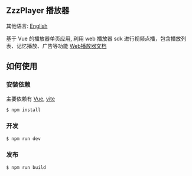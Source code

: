 ## ZzzPlayer 播放器

其他语言: [English](https://github.com/aliyunvideo/AliyunPlayer_Web/blob/master/H5VodVueDemo/README.md)

基于 Vue 的播放器单页应用, 利用 web 播放器 sdk 进行视频点播，包含播放列表、记忆播放、广告等功能 [Web播放器文档](https://help.aliyun.com/document_detail/125570.html)

## 如何使用

### 安装依赖

主要依赖有 [Vue](https://vuejs.org/), [vite](https://vitejs.dev/)

```bash
$ npm install
```

### 开发

```bash
$ npm run dev
```

### 发布

```bash
$ npm run build
```
